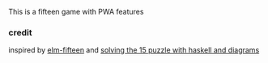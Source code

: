 This is a fifteen game with PWA features

### credit
inspired by [elm-fifteen](https://github.com/campezzi/elm-fifteen.git) and [solving the 15 puzzle with haskell and diagrams](http://jeffreyrosenbluth.github.io/2014/06/24/solving-the-15-puzzle-with-haskell-and-diagrams-10.html)
